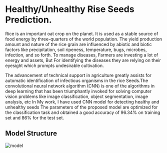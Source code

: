 # Healthy/Unhealthy Rise Seeds Prediction.

Rice is an important oat crop on the planet.
It is used as a stable source of food energy by three-quarters of the world population.
The yield production amount
and nature of the rice grain are influenced by abiotic and biotic 
factors like precipitation, soil ripeness, temperature, bugs, microbes,
infection, and so forth. To manage diseases, Farmers are investing a lot 
of energy and assets, But For identifying the diseases they are
relying on their eyesight which prompts undesirable cultivation.
  
The advancement of technical support in agriculture 
greatly assists for automatic 
identification of infectious organisms in the 
rice Seeds.The convolutional neural network algorithm (CNN)
is one of the algorithms in deep learning that has 
been triumphantly invoked for solving computer vision 
problems like image classification, 
object segmentation, image analysis, etc
In My work, I have used CNN model for detecting healthy and unhealthy 
seeds The parameters of the proposed model are optimized for the classification task 
and obtained a good accuracy of 96.34% on training set and 86% for the test set.

## Model Structure 
![model](https://user-images.githubusercontent.com/73050746/164205410-1383f7d8-07b5-4665-88cf-4779648f4e29.png)
